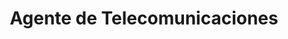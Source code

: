 ---
title: "Agente de Telecomunicaciones"
url: /santa-clara-villa-clara/agente-de-telecomunicaciones/
shop: Handy
---